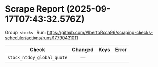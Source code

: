 # Scrape Report (2025-09-17T07:43:32.576Z)

Group: `stocks`  |  Run: https://github.com/AlbertoRoca96/scraping-checks-scheduler/actions/runs/17790431011

| Check | Changed | Keys | Error |
|---|:---:|:--|:--|
| `stock_ntdoy_global_quote` | — |  |  |
